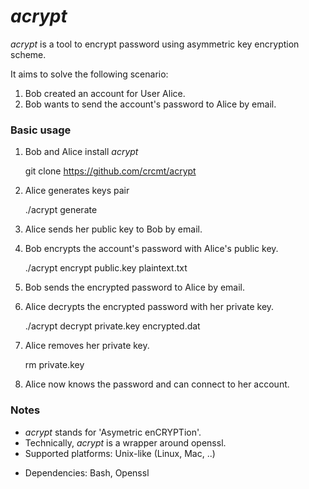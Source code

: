 *acrypt*
========

*acrypt* is a tool to encrypt password
using asymmetric key encryption scheme.

It aims to solve the following scenario:  
  1. Bob created an account for User Alice.
  2. Bob wants to send the account's password to Alice by email.

### Basic usage

  1. Bob and Alice install *acrypt*

      git clone https://github.com/crcmt/acrypt

  2. Alice generates keys pair

        ./acrypt generate

  3. Alice sends her public key to Bob by email.
  4. Bob encrypts the account's password with Alice's public key.

        ./acrypt encrypt public.key plaintext.txt

  5. Bob sends the encrypted password to Alice by email.
  6. Alice decrypts the encrypted password with her private key.

        ./acrypt decrypt private.key encrypted.dat

  7. Alice removes her private key.

        rm private.key

  8. Alice now knows the password and can connect to her account.

### Notes

  * *acrypt* stands for 'Asymetric enCRYPTion'.
  * Technically, *acrypt* is a wrapper around openssl.
  * Supported platforms: Unix-like (Linux, Mac, ..)
  - Dependencies: Bash, Openssl

